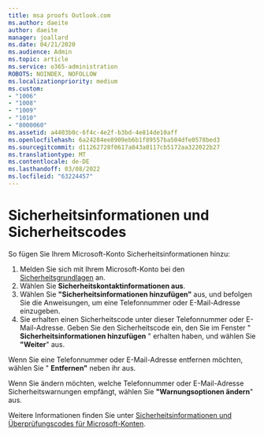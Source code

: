 ```yaml
---
title: msa proofs Outlook.com
ms.author: daeite
author: daeite
manager: joallard
ms.date: 04/21/2020
ms.audience: Admin
ms.topic: article
ms.service: o365-administration
ROBOTS: NOINDEX, NOFOLLOW
ms.localizationpriority: medium
ms.custom:
- "1006"
- "1008"
- "1009"
- "1010"
- "8000060"
ms.assetid: a4403b0c-6f4c-4e2f-b3bd-4e814de10aff
ms.openlocfilehash: 6a24284ee8909eb6b1f89557ba504dfe0578bed3
ms.sourcegitcommit: d11262728f0617a843a0117cb5172aa322022b27
ms.translationtype: MT
ms.contentlocale: de-DE
ms.lasthandoff: 03/08/2022
ms.locfileid: "63224457"
---
```

# <a name="security-info-and-security-codes"></a>Sicherheitsinformationen und Sicherheitscodes

So fügen Sie Ihrem Microsoft-Konto Sicherheitsinformationen hinzu:

1. Melden Sie sich mit Ihrem Microsoft-Konto bei den [Sicherheitsgrundlagen](https://account.microsoft.com/security) an.
1. Wählen Sie **Sicherheitskontaktinformationen aus**.
1. Wählen Sie **"Sicherheitsinformationen hinzufügen"** aus, und befolgen Sie die Anweisungen, um eine Telefonnummer oder E-Mail-Adresse einzugeben.
1. Sie erhalten einen Sicherheitscode unter dieser Telefonnummer oder E-Mail-Adresse. Geben Sie den Sicherheitscode ein, den Sie im Fenster " **Sicherheitsinformationen hinzufügen** " erhalten haben, und wählen Sie **"Weiter**" aus.

Wenn Sie eine Telefonnummer oder E-Mail-Adresse entfernen möchten, wählen Sie " **Entfernen"** neben ihr aus.

Wenn Sie ändern möchten, welche Telefonnummer oder E-Mail-Adresse Sicherheitswarnungen empfängt, wählen Sie **"Warnungsoptionen ändern**" aus.

Weitere Informationen finden Sie unter [Sicherheitsinformationen und Überprüfungscodes für Microsoft-Konten](https://support.microsoft.com/help/12428/).